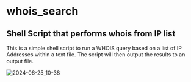 # whois_search
## Shell Script that performs whois from IP list

This is a simple shell script to run a WHOIS query based on a list of IP Addresses within a text file. The script will then output the results to an output file.

![2024-06-25_10-38](https://github.com/secdoc/whois_search/assets/55542561/663641a6-8c33-4cb2-8baa-5a10e221d410)
